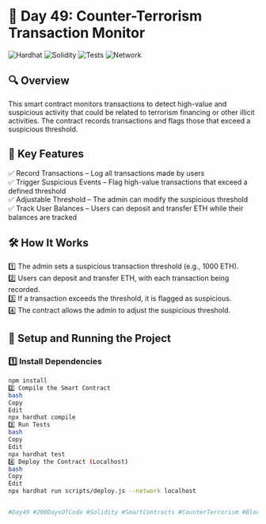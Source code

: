 # 📅 Day 49: Counter-Terrorism Transaction Monitor

![Hardhat](https://img.shields.io/badge/Built%20With-Hardhat-blue)
![Solidity](https://img.shields.io/badge/Solidity-0.8.21-purple)
![Tests](https://img.shields.io/badge/Tests-Chai%20%26%20Waffle-green)
![Network](https://img.shields.io/badge/Network-Localhost-orange)

## 🔍 Overview
This smart contract monitors transactions to detect high-value and suspicious activity that could be related to terrorism financing or other illicit activities. The contract records transactions and flags those that exceed a suspicious threshold.

## 📜 Key Features
✅ Record Transactions – Log all transactions made by users  
✅ Trigger Suspicious Events – Flag high-value transactions that exceed a defined threshold  
✅ Adjustable Threshold – The admin can modify the suspicious threshold  
✅ Track User Balances – Users can deposit and transfer ETH while their balances are tracked  

## 🛠️ How It Works
1️⃣ The admin sets a suspicious transaction threshold (e.g., 1000 ETH).  
2️⃣ Users can deposit and transfer ETH, with each transaction being recorded.  
3️⃣ If a transaction exceeds the threshold, it is flagged as suspicious.  
4️⃣ The contract allows the admin to adjust the suspicious threshold.

## 🚀 Setup and Running the Project

### 1️⃣ Install Dependencies
```bash
npm install
2️⃣ Compile the Smart Contract
bash
Copy
Edit
npx hardhat compile
3️⃣ Run Tests
bash
Copy
Edit
npx hardhat test
4️⃣ Deploy the Contract (Localhost)
bash
Copy
Edit
npx hardhat run scripts/deploy.js --network localhost


#Day49 #200DaysOfCode #Solidity #SmartContracts #CounterTerrorism #Blockchain #Web3